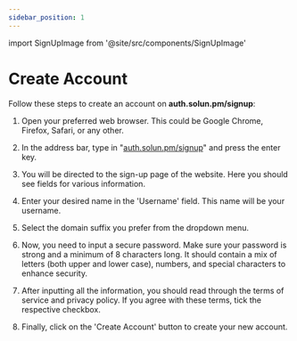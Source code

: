 ```yaml
---
sidebar_position: 1
---
```

import SignUpImage from '@site/src/components/SignUpImage'

# Create Account

<SignUpImage imgSrc="/img/create_account.gif" />


Follow these steps to create an account on **auth.solun.pm/signup**:

1. Open your preferred web browser. This could be Google Chrome, Firefox, Safari, or any other.

2. In the address bar, type in "[auth.solun.pm/signup](https://auth.solun.pm/signup)" and press the enter key.

3. You will be directed to the sign-up page of the website. Here you should see fields for various information.

4. Enter your desired name in the 'Username' field. This name will be your username.

5. Select the domain suffix you prefer from the dropdown menu.

6. Now, you need to input a secure password. Make sure your password is strong and a minimum of 8 characters long. It should contain a mix of letters (both upper and lower case), numbers, and special characters to enhance security.

7. After inputting all the information, you should read through the terms of service and privacy policy. If you agree with these terms, tick the respective checkbox.

8. Finally, click on the 'Create Account' button to create your new account.


